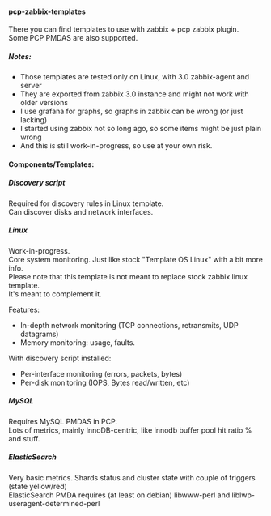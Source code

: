 #### pcp-zabbix-templates

There you can find templates to use with zabbix + pcp zabbix plugin.  
Some PCP PMDAS are also supported.

##### Notes:
* Those templates are tested only on Linux, with 3.0 zabbix-agent and server
* They are exported from zabbix 3.0 instance and might not work with older versions  
* I use grafana for graphs, so graphs in zabbix can be wrong (or just lacking)  
* I started using zabbix not so long ago, so some items might be just plain wrong
* And this is still work-in-progress, so use at your own risk.

#### Components/Templates:
##### Discovery script
Required for discovery rules in Linux template.  
Can discover disks and network interfaces.  
##### Linux
Work-in-progress.  
Core system monitoring. Just like stock "Template OS Linux" with a bit more info.  
Please note that this template is not meant to replace stock zabbix linux template.  
It's meant to complement it.  

Features: 
* In-depth network monitoring (TCP connections, retransmits, UDP datagrams)
* Memory monitoring: usage, faults.  

With discovery script installed:
* Per-interface monitoring (errors, packets, bytes)
* Per-disk monitoring (IOPS, Bytes read/written, etc)

##### MySQL
Requires MySQL PMDAS in PCP.  
Lots of metrics, mainly InnoDB-centric, like innodb buffer pool hit ratio % and stuff.

##### ElasticSearch
Very basic metrics. Shards status and cluster state with couple of triggers (state yellow/red)  
ElasticSearch PMDA requires (at least on debian) libwww-perl and liblwp-useragent-determined-perl
